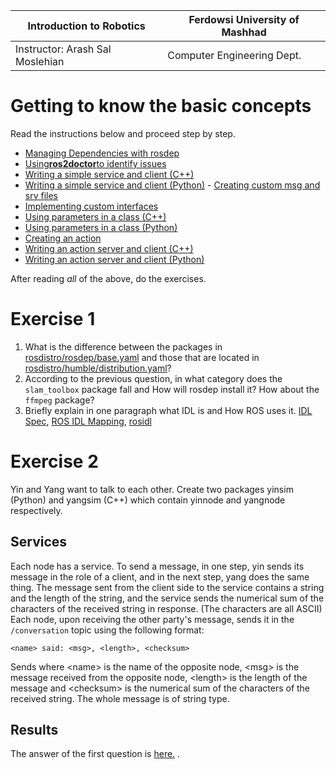 
|  Introduction to Robotics |  Ferdowsi University of Mashhad |
|---|---|
|  Instructor: Arash Sal Moslehian |  Computer Engineering Dept. |

# Getting to know the basic concepts

Read the instructions below and proceed step by step.

-   [Managing Dependencies with rosdep](https://docs.ros.org/en/humble/Tutorials/Intermediate/Rosdep.html)
-   [Using](https://docs.ros.org/en/humble/Tutorials/Beginner-Client-Libraries/Getting-Started-With-Ros2doctor.html)[**ros2doctor**](https://docs.ros.org/en/humble/Tutorials/Beginner-Client-Libraries/Getting-Started-With-Ros2doctor.html)[to identify issues](https://docs.ros.org/en/humble/Tutorials/Beginner-Client-Libraries/Getting-Started-With-Ros2doctor.html)
-   [Writing a simple service and client (C++)](https://docs.ros.org/en/humble/Tutorials/Beginner-Client-Libraries/Writing-A-Simple-Cpp-Service-And-Client.html)
-   [Writing a simple service and client (Python)](https://docs.ros.org/en/humble/Tutorials/Beginner-Client-Libraries/Writing-A-Simple-Py-Service-And-Client.html) -   [Creating custom msg and srv files](https://docs.ros.org/en/humble/Tutorials/Beginner-Client-Libraries/Custom-ROS2-Interfaces.html)
-   [Implementing custom interfaces](https://docs.ros.org/en/humble/Tutorials/Beginner-Client-Libraries/Single-Package-Define-And-Use-Interface.html)
-   [Using parameters in a class (C++)](https://docs.ros.org/en/humble/Tutorials/Beginner-Client-Libraries/Using-Parameters-In-A-Class-CPP.html)
-   [Using parameters in a class (Python)](https://docs.ros.org/en/humble/Tutorials/Beginner-Client-Libraries/Using-Parameters-In-A-Class-Python.html)
-   [Creating an action](https://docs.ros.org/en/humble/Tutorials/Intermediate/Creating-an-Action.html)
-   [Writing an action server and client (C++)](https://docs.ros.org/en/humble/Tutorials/Intermediate/Writing-an-Action-Server-Client/Cpp.html)
-   [Writing an action server and client (Python)](https://docs.ros.org/en/humble/Tutorials/Intermediate/Writing-an-Action-Server-Client/Py.html)

After reading *all* of the above, do the exercises.

# Exercise 1

1) What is the difference between the packages in [rosdistro/rosdep/base.yaml](https://github.com/ros/rosdistro/blob/master/rosdep/base.yaml) and those that are located in [rosdistro/humble/distribution.yaml](https://github.com/ros/rosdistro/blob/master/humble/distribution.yaml)?
2) According to the previous question, in what category does the `slam_toolbox` package fall and How will rosdep install it? How about the `ffmpeg` package?
3) Briefly explain in one paragraph what IDL is and How ROS uses it. [IDL Spec](https://www.omg.org/spec/IDL/), [ROS IDL Mapping](https://design.ros2.org/articles/idl_interface_definition.html), [rosidl](https://docs.ros.org/en/rolling/Concepts/About-Internal-Interfaces.html#the-rosidl-repository)

# Exercise 2

Yin and Yang want to talk to each other. Create two packages yinsim (Python) and yangsim (C++) which contain yinnode and yangnode respectively.

## Services
Each node has a service. To send a message, in one step, yin sends its message in the role of a client, and in the next step, yang does the same thing. The message sent from the client side to the service contains a string and the length of the string, and the service sends the numerical sum of the characters of the received string in response. (The characters are all ASCII) Each node, upon receiving the other party's message, sends it in the `/conversation` topic using the following format:

```
<name> said: <msg>, <length>, <checksum>
```

Sends where \<name\> is the name of the opposite node, \<msg\> is the message received from the opposite node, \<length\> is the length of the message and \<checksum\> is the numerical sum of the characters of the received string. The whole message is of string type.

## Results 
The answer of the first question is [here.]([https://github.com/Snaseri2001/Robatics-Course/blob/main/Assignmnet1/assinment1.pdf](https://github.com/Snaseri2001/Robatics-Course/blob/main/Assignmnet2/9812762758_Soroush_Naseri_HW2-2.pdf)https://github.com/Snaseri2001/Robatics-Course/blob/main/Assignmnet2/9812762758_Soroush_Naseri_HW2-2.pdf) .
